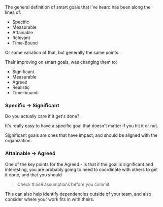 The general definition of smart goals that I've heard has been along the lines of:

- Specific
- Measurable
- Attainable
- Relevant
- Time-Bound

Or some variation of that, but generally the same points.

Their improving on smart goals, was changing them to:

- Significant
- Measurable
- Agreed
- Realistic
- Time-bound

### Specific -> Significant

Do you actually care if it get's done?

It's really easy to have a specific goal that doesn't matter if you hit it or not.

Significant goals are ones that have impact, and should be aligned with the organization.

### Attainable -> Agreed

One of the key points for the Agreed - is that if the goal is significant and interesting, you are probably going to need to coordinate with others to get it done, and that you should

> Check those assumptions before you commit 

This can also help identify dependencies outside of your team, and also consider where your work fits in with theirs. 